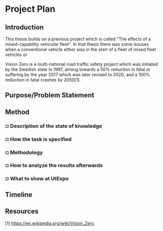 # Project Plan

## Introduction
This thesis builds on a previous project which is called "The effects of a mixed-capability vehicular fleet". In that thesis there was some issuses when a conventional vehicle either was in the start of a fleet of mixed fleet vehicles or 

Vision Zero is a multi-national road traffic safety project which was initiated by the Swedish state in 1997, aiming towards a 50% reduction in fatal or suffering by the year 2017 which was later revised to 2020, and a 100% reduction in fatal crashes by 2050[1]. 

## Purpose/Problem Statement

## Method

### ¤ Description of the state of knowledge

### ¤ How the task is specified

### ¤ Methodology

### ¤ How to analyze the results afterwards

### ¤ What to show at UtExpo

## Timeline

## Resources

[1] https://en.wikipedia.org/wiki/Vision_Zero